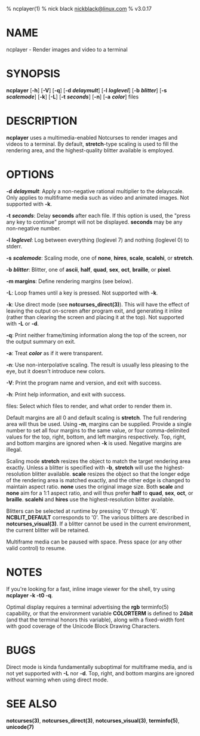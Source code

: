 % ncplayer(1)
% nick black <nickblack@linux.com>
% v3.0.17

# NAME

ncplayer - Render images and video to a terminal

# SYNOPSIS

**ncplayer** [**-h**] [**-V**] [**-q**] [**-d** ***delaymult***] [**-l** ***loglevel***] [**-b** ***blitter***] [**-s** ***scalemode***] [**-k**] [**-L**] [**-t** ***seconds***] [**-n**] [**-a** ***color***] files

# DESCRIPTION

**ncplayer** uses a multimedia-enabled Notcurses to render images and videos to a
terminal. By default, **stretch**-type scaling is used to fill the rendering
area, and the highest-quality blitter available is employed.

# OPTIONS

**-d** ***delaymult***: Apply a non-negative rational multiplier to the delayscale.
Only applies to multiframe media such as video and animated images. Not supported with **-k**.

**-t** ***seconds***: Delay **seconds** after each file. If this option is used,
the "press any key to continue" prompt will not be displayed. **seconds** may
be any non-negative number.

**-l** ***loglevel***: Log between everything (loglevel 7) and nothing (loglevel 0) to stderr.

**-s** ***scalemode***: Scaling mode, one of **none**, **hires**, **scale**, **scalehi**, or **stretch**.

**-b** ***blitter***: Blitter, one of **ascii**, **half**, **quad**, **sex**, **oct**, **braille**, or **pixel**.

**-m margins**: Define rendering margins (see below).

**-L**: Loop frames until a key is pressed. Not supported with **-k**.

**-k**: Use direct mode (see **notcurses_direct(3)**). This will have the effect of leaving the output on-screen after program exit, and generating it inline (rather than clearing the screen and placing it at the top). Not supported with **-L** or **-d**.

**-q**: Print neither frame/timing information along the top of the screen, nor the output summary on exit.

**-a**: Treat ***color*** as if it were transparent.

**-n**: Use non-interpolative scaling. The result is usually less pleasing to the eye, but it doesn't introduce new colors.

**-V**: Print the program name and version, and exit with success.

**-h**: Print help information, and exit with success.

files: Select which files to render, and what order to render them in.

Default margins are all 0 and default scaling is **stretch**. The full
rendering area will thus be used. Using **-m**, margins can be supplied.
Provide a single number to set all four margins to the same value, or four
comma-delimited values for the top, right, bottom, and left margins
respectively. Top, right, and bottom margins are ignored when **-k** is used.
Negative margins are illegal.

Scaling mode **stretch** resizes the object to match the target rendering
area exactly. Unless a blitter is specified with **-b**, **stretch** will use
the highest-resolution blitter available. **scale** resizes the object so that
the longer edge of the rendering area is matched exactly, and the other edge is
changed to maintain aspect ratio. **none** uses the original image size. Both
**scale** and **none** aim for a 1:1 aspect ratio, and will thus prefer **half**
to **quad**, **sex**, **oct**, or **braille**. **scalehi** and **hires** use the
highest-resolution blitter available.

Blitters can be selected at runtime by pressing '0' through '6'.
**NCBLIT_DEFAULT** corresponds to '0'. The various blitters are described in
**notcurses_visual(3)**. If a blitter cannot be used in the current environment,
the current blitter will be retained.

Multiframe media can be paused with space. Press space (or any other valid
control) to resume.

# NOTES

If you're looking for a fast, inline image viewer for the shell, try using
**ncplayer -k -t0 -q**.

Optimal display requires a terminal advertising the **rgb** terminfo(5)
capability, or that the environment variable **COLORTERM** is defined to
**24bit** (and that the terminal honors this variable), along with a
fixed-width font with good coverage of the Unicode Block Drawing Characters.

# BUGS

Direct mode is kinda fundamentally suboptimal for multiframe media, and
is not yet supported with **-L** nor **-d**. Top, right, and bottom
margins are ignored without warning when using direct mode.

# SEE ALSO

**notcurses(3)**,
**notcurses_direct(3)**,
**notcurses_visual(3)**,
**terminfo(5)**,
**unicode(7)**
